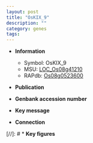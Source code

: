 ```yaml
---
layout: post
title: "OsKIX_9"
description: ""
category: genes
tags: 
---
```


* **Information**  
    + Symbol: OsKIX_9  
    + MSU: [LOC_Os08g41210](http://rice.uga.edu/cgi-bin/ORF_infopage.cgi?orf=LOC_Os08g41210)  
    + RAPdb: [Os08g0523600](http://rapdb.dna.affrc.go.jp/viewer/gbrowse_details/irgsp1?name=Os08g0523600)  

* **Publication**  

* **Genbank accession number**  

* **Key message**  

* **Connection**  

[//]: # * **Key figures**  


